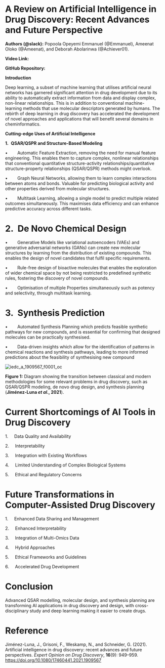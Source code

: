 # A Review on Artificial Intelligence in Drug Discovery: Recent Advances and Future Perspective

**Authors (@slack):** Popoola Opeyemi Emmanuel (@Emmanuel), Ameenat Oloko (@Ameenat), and Deborah Abolarinwa (@Achiever01).

**Video Link:**

**GitHub Repository:**

**Introduction**

Deep learning, a subset of machine learning that utilises artificial neural networks has garnered significant attention in drug development due to its ability to automatically extract information from data and display complex, non-linear relationships. This is in addition to conventional machine-learning methods that use molecular descriptors generated by humans. The rebirth of deep learning in drug discovery has accelerated the development of novel approaches and applications that will benefit several domains in cheminformatics.

**Cutting-edge Uses of Artificial Intelligence**

**1.**  **QSAR/QSPR and Structure-Based Modeling**

•        Automatic Feature Extraction, removing the need for manual feature engineering. This enables them to capture complex, nonlinear relationships that conventional quantitative structure-activity relationships/quantitative structure-property relationships (QSAR/QSPR) methods might overlook.

•        Graph Neural Networks, allowing them to learn complex interactions between atoms and bonds. Valuable for predicting biological activity and other properties derived from molecular structures.

•        Multitask Learning, allowing a single model to predict multiple related outcomes simultaneously. This maximises data efficiency and can enhance predictive accuracy across different tasks.

# 2.  De Novo Chemical Design

•        Generative Models like variational autoencoders (VAEs) and generative adversarial networks (GANs) can create new molecular structures by learning from the distribution of existing compounds. This enables the design of novel candidates that fulfil specific requirements.

•        Rule-free design of bioactive molecules that enables the exploration of wider chemical space by not being restricted to predefined synthetic rules, fostering the discovery of novel compounds.

•        Optimisation of multiple Properties simultaneously such as potency and selectivity, through multitask learning.

# 3.  Synthesis Prediction

•        Automated Synthesis Planning which predicts feasible synthetic pathways for new compounds, and is essential for confirming that designed molecules can be practically synthesised.

•        Data-driven insights which allow for the identification of patterns in chemical reactions and synthesis pathways, leading to more informed predictions about the feasibility of synthesising new compound

  

![iedc_a_1909567_f0001_oc](https://github.com/user-attachments/assets/0f1c13f7-d22d-40a7-b661-e60647d8ffcb)

**Figure 1:** Diagram showing the transition between classical and modern methodologies for some relevant problems in drug discovery, such as QSAR/QSPR modeling, de novo drug design, and synthesis planning (**Jiménez-Luna *et al*., 2021**).

  

  

# Current Shortcomings of AI Tools in Drug Discovery

1.     Data Quality and Availability

2.     Interpretability

3.     Integration with Existing Workflows

4.     Limited Understanding of Complex Biological Systems

5.     Ethical and Regulatory Concerns

# Future Transformations in Computer-Assisted Drug Discovery

1.     Enhanced Data Sharing and Management

2.     Enhanced Interpretability

3.     Integration of Multi-Omics Data

4.     Hybrid Approaches

5.     Ethical Frameworks and Guidelines

6.     Accelerated Drug Development

# Conclusion

Advanced QSAR modelling, molecular design, and synthesis planning are transforming AI applications in drug discovery and design, with cross-disciplinary study and deep learning making it easier to create drugs.

# Reference

Jiménez-Luna, J., Grisoni, F., Weskamp, N., and Schneider, G. (2021). Artificial intelligence in drug discovery: recent advances and future perspectives. *Expert Opinion on Drug Discovery*, **16**(9): 949–959. https://doi.org/10.1080/17460441.2021.1909567
